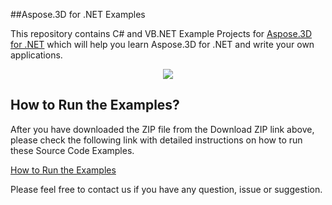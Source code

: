 ##Aspose.3D for .NET Examples

This repository contains C# and VB.NET Example Projects for [Aspose.3D for .NET](http://www.aspose.com/.net/3d-component.aspx) which will help you learn Aspose.3D for .NET and write your own applications.


<p align="center">
  <a title="Download Examples ZIP" href="https://github.com/aspose3d/Aspose_3D_NET/archive/master.zip">
	<img src="https://raw.github.com/AsposeExamples/java-examples-dashboard/master/images/downloadZip-Button-Large.png" />
  </a>
</p>

## How to Run the Examples?

After you have downloaded the ZIP file from the Download ZIP link above, please check the following link with detailed instructions on how to run these Source Code Examples.

[How to Run the Examples](http://www.aspose.com/docs/display/3dnet/How+to+Run+the+Examples)

Please feel free to contact us if you have any question, issue or suggestion.


